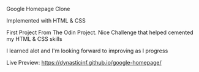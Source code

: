 Google Homepage Clone

Implemented with HTML & CSS

First Project From The Odin Project. Nice Challenge that helped cemented my HTML & CSS skills

I learned alot and I'm looking forward to improving as I progress

Live Preview:
https://dynasticinf.github.io/google-homepage/
